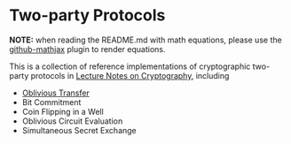 # Two-party Protocols

**NOTE:** when reading the README.md with math equations, please use the [github-mathjax](https://github.com/orsharir/github-mathjax) plugin to render equations.

This is a collection of reference implementations of cryptographic two-party protocols in [Lecture Notes on Cryptography](https://cseweb.ucsd.edu/~mihir/papers/gb.pdf), including

- [Oblivious Transfer](ot/README.md)
- Bit Commitment
- Coin Flipping in a Well
- Oblivious Circuit Evaluation
- Simultaneous Secret Exchange
